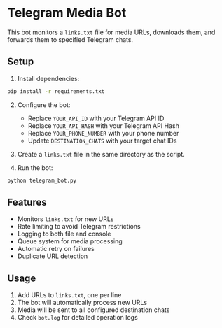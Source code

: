 # Telegram Media Bot

This bot monitors a `links.txt` file for media URLs, downloads them, and forwards them to specified Telegram chats.

## Setup

1. Install dependencies:
```bash
pip install -r requirements.txt
```

2. Configure the bot:
   - Replace `YOUR_API_ID` with your Telegram API ID
   - Replace `YOUR_API_HASH` with your Telegram API Hash
   - Replace `YOUR_PHONE_NUMBER` with your phone number
   - Update `DESTINATION_CHATS` with your target chat IDs

3. Create a `links.txt` file in the same directory as the script.

4. Run the bot:
```bash
python telegram_bot.py
```

## Features

- Monitors `links.txt` for new URLs
- Rate limiting to avoid Telegram restrictions
- Logging to both file and console
- Queue system for media processing
- Automatic retry on failures
- Duplicate URL detection

## Usage

1. Add URLs to `links.txt`, one per line
2. The bot will automatically process new URLs
3. Media will be sent to all configured destination chats
4. Check `bot.log` for detailed operation logs